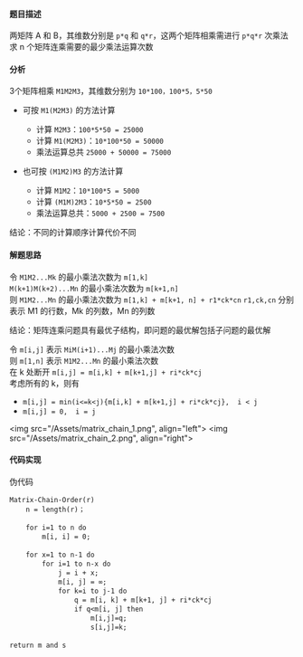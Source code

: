 #### 题目描述

两矩阵 A 和 B，其维数分别是 `p*q` 和 `q*r`，这两个矩阵相乘需进行 `p*q*r` 次乘法  
求 n 个矩阵连乘需要的最少乘法运算次数

#### 分析

3个矩阵相乘 `M1M2M3`，其维数分别为 `10*100，100*5，5*50`

- 可按 `M1(M2M3)` 的方法计算
	- 计算 `M2M3`：`100*5*50 = 25000`
	- 计算 `M1(M2M3)`：`10*100*50 = 50000`
	- 乘法运算总共 `25000 + 50000 = 75000`

- 也可按 `(M1M2)M3` 的方法计算
	- 计算 `M1M2`：`10*100*5 = 5000`
	- 计算 `(M1M)2M3`：`10*5*50 = 2500`
	- 乘法运算总共：`5000 + 2500 = 7500`

结论：不同的计算顺序计算代价不同  

#### 解题思路

令 `M1M2...Mk` 的最小乘法次数为 `m[1,k]`  
`M(k+1)M(k+2)...Mn` 的最小乘法次数为 `m[k+1,n]`  
则 `M1M2...Mn` 的最小乘法次数为 `m[1,k] + m[k+1, n] + r1*ck*cn`
`r1,ck,cn` 分别表示 M1 的行数，Mk 的列数，Mn 的列数  

结论：矩阵连乘问题具有最优子结构，即问题的最优解包括子问题的最优解  

令 `m[i,j]` 表示 `MiM(i+1)...Mj` 的最小乘法次数    
则 `m[1,n]` 表示 `M1M2...Mn` 的最小乘法次数  
在 k 处断开 `m[i,j] = m[i,k] + m[k+1,j] + ri*ck*cj`  
考虑所有的 k，则有  
- `m[i,j] = min(i<=k<j){m[i,k] + m[k+1,j] + ri*ck*cj},  i < j`
- `m[i,j] = 0,  i = j`

<img src="/Assets/matrix_chain_1.png", align="left">
<img src="/Assets/matrix_chain_2.png", align="right">

#### 代码实现

伪代码
```
Matrix-Chain-Order(r)
	n = length(r)；

	for i=1 to n do
		m[i, i] = 0;

	for x=1 to n-1 do
		for i=1 to n-x do
			j = i + x;
			m[i, j] = ∞;
			for k=i to j-1 do
				q = m[i, k] + m[k+1, j] + ri*ck*cj
				if q<m[i, j] then
					m[i,j]=q;
					s[i,j]=k;
					
return m and s
```
